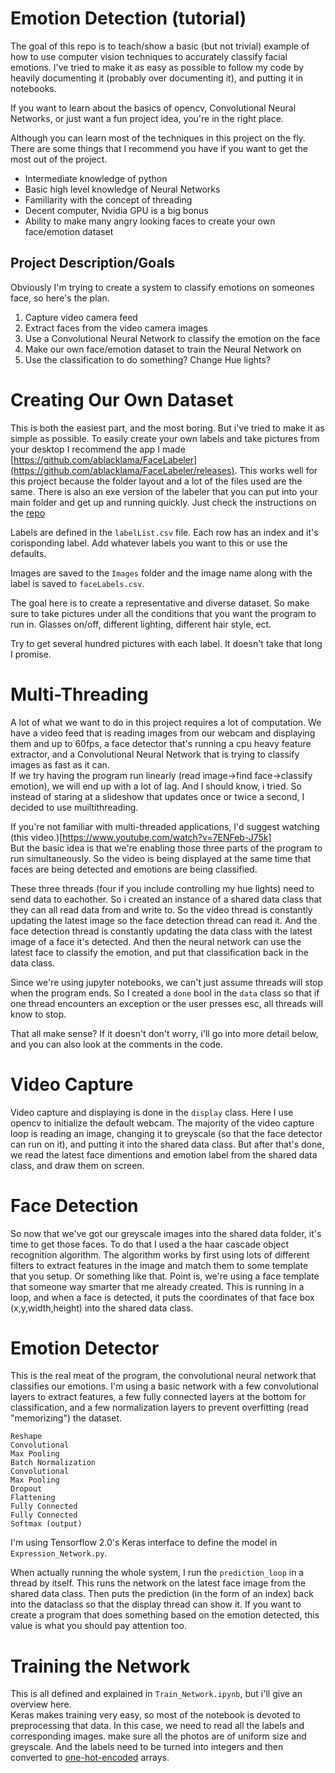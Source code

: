 # Emotion Detection (tutorial)
The goal of this repo is to teach/show a basic (but not trivial) example of how to use computer vision techniques to accurately classify facial emotions. I've tried to make it as easy as possible to follow my code by heavily documenting it (probably over documenting it), and putting it in notebooks.  


If you want to learn about the basics of opencv, Convolutional Neural Networks, 
or just want a fun project idea, you're in the right place.

Although you can learn most of the techniques in this project on the fly. 
There are some things that I recommend you have if you want to get the most out of the project.
- Intermediate knowledge of python
- Basic high level knowledge of Neural Networks
- Familiarity with the concept of threading
- Decent computer, Nvidia GPU is a big bonus
- Ability to make many angry looking faces to create your own face/emotion dataset

## Project Description/Goals
Obviously I'm trying to create a system to classify emotions on someones face, so here's the plan.
1. Capture video camera feed
2. Extract faces from the video camera images
3. Use a Convolutional Neural Network to classify the emotion on the face
4. Make our own face/emotion dataset to train the Neural Network on
5. Use the classification to do something? Change Hue lights?


# Creating Our Own Dataset
This is both the easiest part, and the most boring. But i've tried to make it as simple as possible. To easily create your own labels and take pictures from your desktop I recommend the app I made [https://github.com/ablacklama/FaceLabeler](https://github.com/ablacklama/FaceLabeler/releases). This works well for this project because the folder layout and a lot of the files used are the same. There is also an exe version of the labeler that you can put into your main folder and get up and running quickly. Just check the instructions on the [repo](https://github.com/ablacklama/FaceLabeler)

Labels are defined in the `labelList.csv` file. Each row has an index and it's corisponding label. Add whatever labels you want to this or use the defaults.

Images are saved to the `Images` folder and the image name along with the label is saved to `faceLabels.csv`.

The goal here is to create a representative and diverse dataset. So make sure to take pictures under all the conditions that you want the program to run in. Glasses on/off, different lighting, different hair style, ect.

Try to get several hundred pictures with each label. It doesn't take that long I promise.


# Multi-Threading
A lot of what we want to do in this project requires a lot of computation. We have a video feed that is reading images from our webcam and displaying them and up to 60fps, a face detector that's running a cpu heavy feature extractor, and a Convolutional Neural Network that is trying to classify images as fast as it can.  
If we try having the program run linearly (read image->find face->classify emotion), we will end up with a lot of lag. And I should know, i tried. So instead of staring at a slideshow that updates once or twice a second, I decided to use muiltithreading. 

If you're not familiar with multi-threaded applications, I'd suggest watching (this video.)[https://www.youtube.com/watch?v=7ENFeb-J75k]  
But the basic idea is that we're enabling those three parts of the program to run simultaneously. So the video is being displayed at the same time that faces are being detected and emotions are being classified. 

These three threads (four if you include controlling my hue lights) need to send data to eachother. So i created an instance of a shared data class that they can all read data from and write to. So the video thread is constantly updating the latest image so the face detection thread can read it. And the face detection thread is constantly updating the data class with the latest image of a face it's detected. And then the neural network can use the latest face to classify the emotion, and put that classification back in the data class.

Since we're using jupyter notebooks, we can't just assume threads will stop when the program ends. So I created a `done` bool in the `data` class so that if one thread encounters an exception or the user presses esc, all threads will know to stop.

That all make sense? If it doesn't don't worry, i'll go into more detail below, and you can also look at the comments in the code.



# Video Capture
Video capture and displaying is done in the `display` class. Here I use opencv to initialize the default webcam. The majority of the video capture loop is reading an image, changing it to greyscale (so that the face detector can run on it), and putting it into the shared data class. But after that's done, we read the latest face dimentions and emotion label from the shared data class, and draw them on screen. 



# Face Detection 
So now that we've got our greyscale images into the shared data folder, it's time to get those faces. To do that I used a the haar cascade object recognition algorithm. The algorithm works by first using lots of different filters to extract features in the image and match them to some template that you setup. Or something like that. Point is, we're using a face template that someone way smarter that me already created. This is running in a loop, and when a face is detected, it puts the coordinates of that face box (x,y,width,height) into the shared data class.


# Emotion Detector
This is the real meat of the program, the convolutional neural network that classifies our emotions. I'm using a basic network with a few convolutional layers to extract features, a few fully connected layers at the bottom for classification, and a few normalization layers to prevent overfitting (read "memorizing") the dataset. 

`Reshape`  
`Convolutional`  
`Max Pooling `  
`Batch Normalization`  
`Convolutional`  
`Max Pooling`  
`Dropout`  
`Flattening`  
`Fully Connected`  
`Fully Connected`  
`Softmax (output)`  


I'm using Tensorflow 2.0's Keras interface to define the model in `Expression_Network.py`.

When actually running the whole system, I run the `prediction_loop` in a thread by itself. This runs the network on the latest face image from the shared data class. Then puts the prediction (in the form of an index) back into the dataclass so that the display thread can show it. If you want to create a program that does something based on the emotion detected, this value is what you should pay attention too.



# Training the Network
This is all defined and explained in `Train_Network.ipynb`, but i'll give an overview here.  
Keras makes training very easy, so most of the notebook is devoted to preprocessing that data. In this case, we need to read all the labels and corresponding images. make sure all the photos are of uniform size and greyscale. And the labels need to be turned into integers and then converted to [one-hot-encoded](https://hackernoon.com/what-is-one-hot-encoding-why-and-when-do-you-have-to-use-it-e3c6186d008f) arrays.
